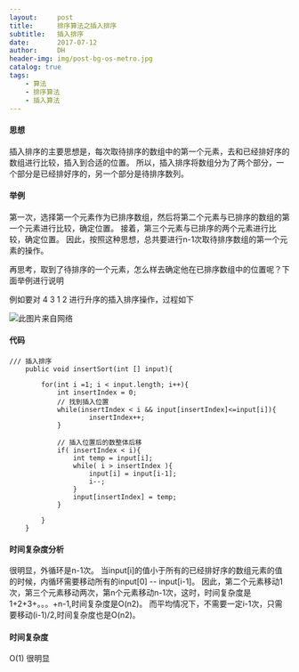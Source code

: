 ```yaml
---
layout:     post
title:      排序算法之插入排序
subtitle:   插入排序
date:       2017-07-12
author:     DH
header-img: img/post-bg-os-metro.jpg 
catalog: true
tags:
    - 算法
    - 排序算法
    - 插入算法
---
```

#### 思想

插入排序的主要思想是，每次取待排序的数组中的第一个元素，去和已经排好序的数组进行比较，插入到合适的位置。
所以，插入排序将数组分为了两个部分，一个部分是已经排好序的，另一个部分是待排序数列。

#### 举例

第一次，选择第一个元素作为已排序数组，然后将第二个元素与已排序的数组的第一个元素进行比较，确定位置。
接着，第三个元素与已排序的两个元素进行比较，确定位置。
因此，按照这种思想，总共要进行n-1次取待排序数组的第一个元素的操作。

再思考，取到了待排序的一个元素，怎么样去确定他在已排序数组中的位置呢？下面举例进行说明

例如要对 4 3 1 2  进行升序的插入排序操作，过程如下

![此图片来自网络](https://ws3.sinaimg.cn/large/006tNc79gy1fhhdqk4jtwj30dn0a0wej.jpg)

#### 代码

```
/// 插入排序
	public void insertSort(int [] input){
		
		for(int i =1; i < input.length; i++){
			int insertIndex = 0;
			// 找到插入位置
			while(insertIndex < i && input[insertIndex]<=input[i]){
					insertIndex++;
			}
			
			// 插入位置后的数整体后移
			if( insertIndex < i){
				int temp = input[i];
				while( i > insertIndex ){
					input[i] = input[i-1];
					i--;
				}
				input[insertIndex] = temp;
			}

		}
	}	

```

#### 时间复杂度分析

很明显，外循环是n-1次。
当input[i]的值小于所有的已经排好序的数组元素的值的时候，内循环需要移动所有的input[0] -- input[i-1]。
因此，第二个元素移动1次，第三个元素移动两次，第n个元素移动n-1次，这时，时间复杂度是1+2+3+。。。+n-1,时间复杂度是O(n2)。
而平均情况下，不需要一定i-1次，只需要移动(i-1)/2,时间复杂度也是O(n2)。

#### 时间复杂度
O(1)
很明显

